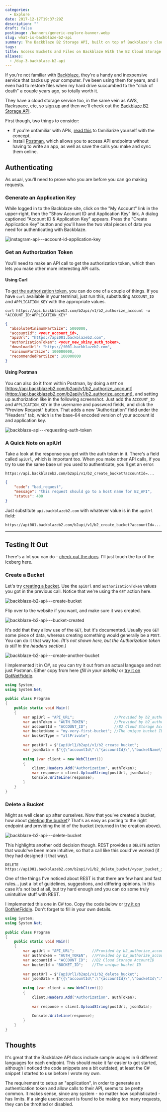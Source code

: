 ```yaml
---
categories:
  - Explore
date: 2017-12-17T19:37:29Z
description: ""
draft: false
postimage: /banners/generic-explore-banner.webp
slug: what-is-backblaze-b2-api
summary: The Backblaze B2 Storage API, built on top of Backblaze's cloud storage, lets you access and manage your buckets. Let's check it out!
tags:
title: Access Buckets and Files on Backblaze With the B2 Cloud Storage API
aliases:
  - /day-3-backblaze-b2-api
---
```

If you're not familiar with [Backblaze](https://secure.backblaze.com/r/00d15h), they're a handy and inexpensive service that backs up your computer. I've been using them for years, and I even had to restore files when my hard drive succumbed to the "click of death" a couple years ago, so totally worth it.

They have a cloud storage service too, in the same vein as AWS, Rackspace, etc, so [sign up](https://www.backblaze.com/b2/sign-up.html) and then we'll check out the [Backblaze B2 Storage API](https://www.backblaze.com/b2/docs/).

First though, two things to consider:

- If you're unfamiliar with APIs, [read this](https://grantwinney.com/what-is-an-api/) to familiarize yourself with the concept.
- Install [Postman](https://www.postman.com/), which allows you to access API endpoints without having to write an app, as well as save the calls you make and sync them online.

## Authenticating

As usual, you'll need to prove who you are before you can go making requests.

### Generate an Application Key

While logged in to the Backblaze site, click on the "My Account" link in the upper-right, then the "Show Account ID and Application Key" link. A dialog captioned "Account ID & Application Key" appears. Press the "Create Application Key" button and you'll have the two vital pieces of data you need for authenticating with Backblaze.

![instagram-api---account-id-application-key](instagram-api---account-id-application-key.png)

### Get an Authorization Token

You'll need to make an API call to get the authorization token, which then lets you make other more interesting API calls.

#### Using Curl

To [get the authorization token](https://www.backblaze.com/b2/docs/b2_authorize_account.html), you can do one of a couple of things. If you have `curl` available in your terminal, just run this, substituting `ACCOUNT_ID` and `APPLICATION_KEY` with the appropriate values.

```
curl https://api.backblazeb2.com/b2api/v1/b2_authorize_account -u "ACCOUNT_ID:APPLICATION_KEY"
```

```json
{
  "absoluteMinimumPartSize": 5000000,
  "accountId": <your_account_id>,
  "apiUrl": "https://api001.backblazeb2.com",
  "authorizationToken": <your_new_shiny_auth_token>,
  "downloadUrl": "https://f001.backblazeb2.com",
  "minimumPartSize": 100000000,
  "recommendedPartSize": 100000000
}
```

#### Using Postman

You can also do it from within Postman, by doing a `GET` on [https://api.backblazeb2.com/b2api/v1/b2_authorize_account](https://api.backblazeb2.com/b2api/v1/b2_authorize_account), and setting up authorization like in the following screenshot. Just add the `ACCOUNT_ID` and `APPLICATION_KEY` in the username and password fields, and click the "Preview Request" button. That adds a new "Authorization" field under the "Headers" tab, which is the base-64 encoded version of your account id and application key.

![backblaze-api---requesting-auth-token](backblaze-api---requesting-auth-token.png)

### A Quick Note on apiUrl

Take a look at the response you get with the auth token in it. There's a field called `apiUrl`, which is important too. When you make other API calls, if you try to use the same base url you used to authenticate, you'll get an error:

```
https://api.backblazeb2.com/b2api/v1/b2_create_bucket?accountId=...
```

```json
{
    "code": "bad_request",
    "message": "this request should go to a host name for B2_API",
    "status": 400
}
```

Just substitute `api.backblazeb2.com` with whatever value is in the `apiUrl` field:

```
https://api001.backblazeb2.com/b2api/v1/b2_create_bucket?accountId=...
```

---

## Testing It Out

There's a lot you can do - [check out the docs](https://www.backblaze.com/b2/docs/). I'll just touch the tip of the iceberg here.

### Create a Bucket

Let's try [creating a bucket](https://www.backblaze.com/b2/docs/b2_create_bucket.html). Use the `apiUrl` and `authorizationToken` values you got in the previous call. Notice that we're using the `GET` action here.

![backblaze-b2-api---create-bucket](backblaze-b2-api---create-bucket.png)

Flip over to the website if you want, and make sure it was created.

![backblaze-b2-api---bucket-created](backblaze-b2-api---bucket-created.png)

It's odd that they allow use of the `GET`, but it's documented. Usually you `GET` some piece of data, whereas creating something would generally be a `POST`. You can do it that way too. _(It's not shown here, but the Authorization token is still in the headers section.)_

![backblaze-b2-api---create-another-bucket](backblaze-b2-api---create-another-bucket.png)

I implemented it in C#, so you can try it out from an actual language and not just Postman. Either copy from here _(fill in your details)_ or [try it on DotNetFiddle](https://dotnetfiddle.net/tFcFdj).

```csharp
using System;
using System.Net;
					
public class Program
{
	public static void Main()
	{
		var apiUrl = "API_URL";                  //Provided by b2_authorize_account 
		var authToken = "AUTH_TOKEN";            //Provided by b2_authorize_account
		var accountId = "ACCOUNT_ID";            //B2 Cloud Storage AccountID
		var bucketName = "my-very-first-bucket"; //The unique bucket ID
		var bucketType = "allPrivate";
		
		var postUrl = $"{apiUrl}/b2api/v1/b2_create_bucket";
		var jsonData = $"{{\"accountId\":\"{accountId}\",\"bucketName\":\"{bucketName}\",\"bucketType\":\"{bucketType}\"}}";
		
		using (var client = new WebClient())
		{
			client.Headers.Add("Authorization", authToken);
			var response = client.UploadString(postUrl, jsonData);
			Console.WriteLine(response);
		}
	}
}
```

### Delete a Bucket

Might as well clean up after ourselves. Now that you've created a bucket, how about [deleting the bucket](https://www.backblaze.com/b2/docs/b2_delete_bucket.html)? That's as easy as posting to the right endpoint and providing the id of the bucket (returned in the creation above).

![backblaze-b2-api---delete-bucket](backblaze-b2-api---delete-bucket.png)

This highlights another odd decision though. REST provides a `DELETE` action that would've been more intuitive, so that a call like this could've worked (if they had designed it that way).

```
DELETE https://api001.backblazeb2.com/b2api/v1/b2_delete_bucket/<your_bucket_id>
```

One of the things I've noticed about REST is that there are few hard and fast rules... just a lot of guidelines, suggestions, and differing opinions. In this case it's not bad at all, but try hard enough and you can do some truly unintuitive stuff with REST.

I implemented this one in C# too. Copy the code below or [try it on DotNetFiddle](https://dotnetfiddle.net/QDAonx). Don't forget to fill in your own details.

```csharp
using System;
using System.Net;
					
public class Program
{
	public static void Main()
	{
		var apiUrl = "API_URL";        //Provided by b2_authorize_account 
		var authToken = "AUTH_TOKEN";  //Provided by b2_authorize_account
		var accountId = "ACCOUNT_ID";  //B2 Cloud Storage AccountID 
		var bucketId = "BUCKET_ID";    //The unique bucket ID		
		
		var postUrl = $"{apiUrl}/b2api/v1/b2_delete_bucket";
		var jsonData = $"{{\"accountId\":\"{accountId}\",\"bucketId\":\"{bucketId}\"}}";
		
		using (var client = new WebClient())
		{
			client.Headers.Add("Authorization", authToken);
			
			var response = client.UploadString(postUrl, jsonData);
			
			Console.WriteLine(response);
		}
	}
}
```

## Thoughts

It's great that the Backblaze API docs include sample usages in 6 different languages for each endpoint. This should make it far easier to get started, although I noticed the code snippets are a bit outdated, at least the C# snippet I started to use before I wrote my own.

The requirement to setup an "application", in order to generate an authentication token and allow calls to their API, seems to be pretty common. It makes sense, since any system - no matter how sophisticated - has limits. If a single user/account is found to be making too many requests, they can be throttled or disabled.
